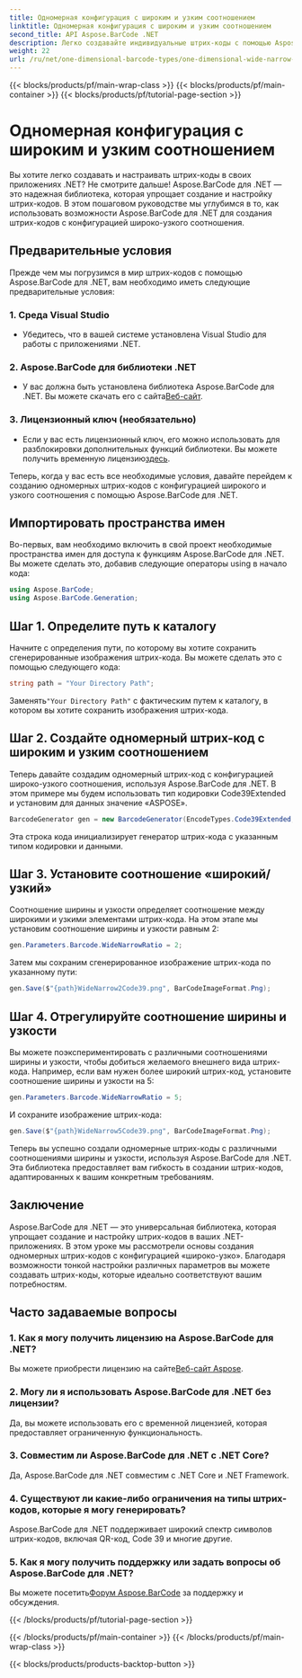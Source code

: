 ```yaml
---
title: Одномерная конфигурация с широким и узким соотношением
linktitle: Одномерная конфигурация с широким и узким соотношением
second_title: API Aspose.BarCode .NET
description: Легко создавайте индивидуальные штрих-коды с помощью Aspose.BarCode для .NET. Пошаговое руководство по одномерной конфигурации с широким и узким соотношением сторон.
weight: 22
url: /ru/net/one-dimensional-barcode-types/one-dimensional-wide-narrow-ratio-configuration/
---
```


{{< blocks/products/pf/main-wrap-class >}}
{{< blocks/products/pf/main-container >}}
{{< blocks/products/pf/tutorial-page-section >}}

# Одномерная конфигурация с широким и узким соотношением


Вы хотите легко создавать и настраивать штрих-коды в своих приложениях .NET? Не смотрите дальше! Aspose.BarCode для .NET — это надежная библиотека, которая упрощает создание и настройку штрих-кодов. В этом пошаговом руководстве мы углубимся в то, как использовать возможности Aspose.BarCode для .NET для создания штрих-кодов с конфигурацией широко-узкого соотношения.

## Предварительные условия

Прежде чем мы погрузимся в мир штрих-кодов с помощью Aspose.BarCode для .NET, вам необходимо иметь следующие предварительные условия:

### 1. Среда Visual Studio
   - Убедитесь, что в вашей системе установлена Visual Studio для работы с приложениями .NET.
   
### 2. Aspose.BarCode для библиотеки .NET
   -  У вас должна быть установлена библиотека Aspose.BarCode для .NET. Вы можете скачать его с сайта[Веб-сайт](https://releases.aspose.com/barcode/net/).

### 3. Лицензионный ключ (необязательно)
   -  Если у вас есть лицензионный ключ, его можно использовать для разблокировки дополнительных функций библиотеки. Вы можете получить временную лицензию[здесь](https://purchase.aspose.com/temporary-license/).

Теперь, когда у вас есть все необходимые условия, давайте перейдем к созданию одномерных штрих-кодов с конфигурацией широкого и узкого соотношения с помощью Aspose.BarCode для .NET.

## Импортировать пространства имен

Во-первых, вам необходимо включить в свой проект необходимые пространства имен для доступа к функциям Aspose.BarCode для .NET. Вы можете сделать это, добавив следующие операторы using в начало кода:

```csharp
using Aspose.BarCode;
using Aspose.BarCode.Generation;
```

## Шаг 1. Определите путь к каталогу

Начните с определения пути, по которому вы хотите сохранить сгенерированные изображения штрих-кода. Вы можете сделать это с помощью следующего кода:

```csharp
string path = "Your Directory Path";
```

 Заменять`"Your Directory Path"` с фактическим путем к каталогу, в котором вы хотите сохранить изображения штрих-кода.

## Шаг 2. Создайте одномерный штрих-код с широким и узким соотношением

Теперь давайте создадим одномерный штрих-код с конфигурацией широко-узкого соотношения, используя Aspose.BarCode для .NET. В этом примере мы будем использовать тип кодировки Code39Extended и установим для данных значение «ASPOSE».

```csharp
BarcodeGenerator gen = new BarcodeGenerator(EncodeTypes.Code39Extended, "ASPOSE");
```

Эта строка кода инициализирует генератор штрих-кода с указанным типом кодировки и данными.

## Шаг 3. Установите соотношение «широкий/узкий»

Соотношение ширины и узкости определяет соотношение между широкими и узкими элементами штрих-кода. На этом этапе мы установим соотношение ширины и узкости равным 2:

```csharp
gen.Parameters.Barcode.WideNarrowRatio = 2;
```

Затем мы сохраним сгенерированное изображение штрих-кода по указанному пути:

```csharp
gen.Save($"{path}WideNarrow2Code39.png", BarCodeImageFormat.Png);
```

## Шаг 4. Отрегулируйте соотношение ширины и узкости

Вы можете поэкспериментировать с различными соотношениями ширины и узкости, чтобы добиться желаемого внешнего вида штрих-кода. Например, если вам нужен более широкий штрих-код, установите соотношение ширины и узкости на 5:

```csharp
gen.Parameters.Barcode.WideNarrowRatio = 5;
```

И сохраните изображение штрих-кода:

```csharp
gen.Save($"{path}WideNarrow5Code39.png", BarCodeImageFormat.Png);
```

Теперь вы успешно создали одномерные штрих-коды с различными соотношениями ширины и узкости, используя Aspose.BarCode для .NET. Эта библиотека предоставляет вам гибкость в создании штрих-кодов, адаптированных к вашим конкретным требованиям.

## Заключение

Aspose.BarCode для .NET — это универсальная библиотека, которая упрощает создание и настройку штрих-кодов в ваших .NET-приложениях. В этом уроке мы рассмотрели основы создания одномерных штрих-кодов с конфигурацией «широко-узко». Благодаря возможности тонкой настройки различных параметров вы можете создавать штрих-коды, которые идеально соответствуют вашим потребностям.

## Часто задаваемые вопросы

### 1. Как я могу получить лицензию на Aspose.BarCode для .NET?
 Вы можете приобрести лицензию на сайте[Веб-сайт Aspose](https://purchase.aspose.com/buy).

### 2. Могу ли я использовать Aspose.BarCode для .NET без лицензии?
Да, вы можете использовать его с временной лицензией, которая предоставляет ограниченную функциональность.

### 3. Совместим ли Aspose.BarCode для .NET с .NET Core?
Да, Aspose.BarCode для .NET совместим с .NET Core и .NET Framework.

### 4. Существуют ли какие-либо ограничения на типы штрих-кодов, которые я могу генерировать?
Aspose.BarCode для .NET поддерживает широкий спектр символов штрих-кодов, включая QR-код, Code 39 и многие другие.

### 5. Как я могу получить поддержку или задать вопросы об Aspose.BarCode для .NET?
 Вы можете посетить[Форум Aspose.BarCode](https://forum.aspose.com/c/barcode/13) за поддержку и обсуждения.

{{< /blocks/products/pf/tutorial-page-section >}}

{{< /blocks/products/pf/main-container >}}
{{< /blocks/products/pf/main-wrap-class >}}

{{< blocks/products/products-backtop-button >}}
